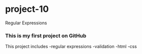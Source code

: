 # project-10
Regular Expressions
### This is my first project on GitHub
This project includes 
-regular expressions
-validation
-html
-css